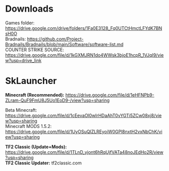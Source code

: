 # Downloads
Games folder: https://drive.google.com/drive/folders/1Fa0E3128_Fq0UTCtHmctLFYdK7BNsH0O<br>
Bradnails: https://github.com/Project-Bradnails/Bradnails/blob/main/Software/software-list.md<br>
COUNTER STRIKE SOURCE: https://drive.google.com/file/d/1kGXMJRN1do4WWsk3bjoE1hcpR_1VJqI9/view?usp=drive_link<br>

# SkLauncher
**Minecraft (Recommended):** https://drive.google.com/file/d/1eHFNPb9-ZLram-QuF9FmU8J5Uo1EoD9-/view?usp=sharing<br>

Beta Minecraft: https://drive.google.com/file/d/1cEevaOl0wlrHDaAhT0vYGTi5ZCw08xj8/view?usp=sharing<br>
Minecraft MODS 1.5.2: https://drive.google.com/file/d/1UyOSuQIZLREyoiW0GPl8nxtH2vxNbChK/view?usp=sharing

**TF2 Classic (Update+Mods):** https://drive.google.com/file/d/1TLnD_yjont6hRqUjfVATa48noJEdHo2R/view?usp=sharing<br>
**TF2 Classic Updater:** tf2classic.com<br>
